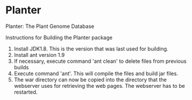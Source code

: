 # Planter
Planter: The Plant Genome Database


Instructions for Building the Planter package

1.  Install JDK1.8.  This is the version that was last used for building.
2.  Install ant version 1.9
3.  If necessary, execute command 'ant clean' to delete files from previous builds
6.  Execute command 'ant'.  This will compile the files and build jar files.
7.  The war directory can now be copied into the directory that the webserver uses for retrieving the web pages.  The webserver has to be restarted.

